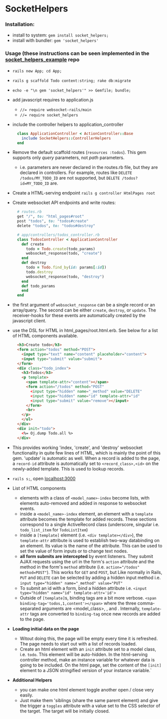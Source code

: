 # SocketHelpers

### Installation:

- install to system: `gem install socket_helpers;`
- install with bundler: `gem 'socket_helpers'`

### Usage (these instructions can be seen implemented in the [socket_helpers_example](http://github.com/maxpleaner/socket_helpers_example) repo

- `rails new App; cd App;`
- `rails g scaffold Todo content:string; rake db:migrate`
- `echo -e "\n gem 'socket_helpers'" >> Gemfile; bundle;`
- add javascript requires to application.js
  - `//= require websocket-rails/main`
  - `//= require socket_helpers`
- include the controller helpers to application_controller
 
   ```ruby
     class ApplicationController < ActionController::Base
       include SocketHelpers::ControllerHelpers
     end
   ```

- Remove the default scaffold routes (`resources :todos`). This gem supports only _query_ parameters, not _path_ parameters.
  - i.e. parameters are never declared in the routes.rb file, but they are declared in controllers. For example, routes like `DELETE /todos/MY_TODO_ID` are not supported, but `DELETE /todos?id=MY_TODO_ID` are.

- Create a HTML-serving endpoint `rails g controller HtmlPages root`
- Create websocket API endpoints and write routes:
   
   ```ruby
     # routes.rb
     get "/", to: "html_pages#root"
     post "todos", to: "todos#create"
     delete "todos", to: "todos#destroy"
   ```

   ```ruby
     # app/controllers/todos_controller.rb
     class TodosController < ApplicationController
       def create
         todo = Todo.create(todo_params)
         websocket_response(todo, "create")
       end
       def destroy
         todo = Todo.find_by(id: params[:id])
         todo.destroy
         websocket_response(todo, "destroy")
       end
       def todo_params
       end
     end
   ```
- the first argument of `websocket_response` can be a single record or an array/query. The second can be either `create`, `destroy`, or `update`. The receiver-hooks for these events are automatically created by the javascript client. 
- use the DSL for HTML in html_pages/root.html.erb. See below for a list of HTML components available.

    ```html
      <h3>Create todo</h3>
      <form action="todos" method="POST">
        <input type="text" name="content" placeholder="content">
        <input type="submit" value="submit">
      </form>
      <div class="todo_index">
        <h3>Todos</h3>
        <p template>
          <span template-attr="content"></span>
          <form action="/todos" method="POST"
            <input type="hidden" name="_method" value="DELETE"
            <input type="hidden" name="id" template-attr="id"
            <input type="submit" value="remove"></input>
          </form>
          <br>
        </p>
        </ul>
      </div>
      <div init="todo">
        <%= Oj.dump Todo.all %>
      </div>
    ```
- This provides working 'index, 'create', and 'destroy' websocket functionality in quite few lines of HTML, which is mainly the point of this gem. 'update' is automatic as well. When a record is added to the page, a `record-id` attribute is automatically set to `<record_class>,<id>` on the newly-added template. This is used to lookup records. 

- `rails s;`, open [localhost:3000](http://localhost:3000)

- List of HTML components
  - elements with a class of `<model_name>-index` become lists, with elements auto-removed and added in response to websocket events. 
  - inside a `<model_name>-index` element, an element with a `template` attribute becomes the template for added records. These sections correspond to a single ActiveRecord class (underscore, singular i.e. `todo_list_item` for `TodoListItem`)
  - inside a `[template]` element (i.e. `<div template></div>`), the `template-attr` attribute is used to establish two-way databinding on an element. Its value is the name of the attribute. This can be used to set the value of form inputs or to change text nodes.
  - **all form submits are intercepted** by event listeners. They submit AJAX requests using the url in the form's `action` attribute and the method in the form's `method` attribute (i.e. `action="/todos" method=POST"`). This works for `GET` and `POST`, but Like normally in Rails, `PUT` and `DELETE` can be selected by adding a hidden input method i.e. `input type="hidden" name="_method" value="PUT"`
  - To submit an id with a form, bind a hidden attribute i.e. `<input type="hidden" name="id" template-attr='id'>`
  - Outside of `[template]`s, binding tags are a bit more verbose. `<span binding-tag='todos,1,content'></span>` where the three comma-separated arguments are <model_class>, <id>, and <attribute>. Internally, `template-attr` tags are converted to `binding-tag` once new records are added to the page. 

- **Loading initial data on the page**
  - Witout doing this, the page will be empty every time it is refreshed. The page needs to start out with a list of records loaded.
  - Create an html element with an `init` attribute set to a model class, i.e. `todo`. This element will be auto-hidden. In the html-serving controller method, make an instance variable for whatever data is going to be included. On the html page, set the content of the `[init]` element to a JSON stringified version of your instance variable.`

- **Additional Helpers**
  - you can make one html element toggle another open / close very easily.
  - Just make them 'siblings (share the same parent element) and give the trigger a `toggles` attribute with a value set to the CSS selector of the target. The target will be initially closed. 
